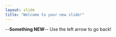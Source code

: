 ```yaml
---
layout: slide
title: "Welcome to your new slide!"
---
```

  --**Something NEW**--
Use the left arrow to go back!

